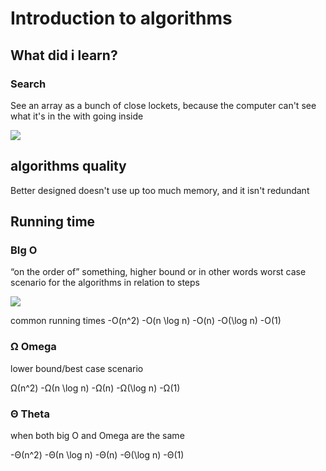 # Introduction to algorithms
## What did i learn?

### Search

See an array as a bunch of close lockets, because the computer can't see what it's in the with going inside

<img src = "https://cs50.harvard.edu/x/2022/notes/3/lockers.png">

## algorithms quality

Better designed doesn't use up too much memory, and it isn't redundant

## Running time

### BIg O

“on the order of” something,  higher bound or in other words worst case scenario for the algorithms in relation to steps
 

<img src = "https://cs50.harvard.edu/x/2022/notes/3/time_to_solve_zoomed_out.png">

common running times
-O(n^2)
-O(n \log n)
-O(n)
-O(\log n)
-O(1)

### Ω Omega

lower bound/best case scenario

Ω(n^2)
-Ω(n \log n)
-Ω(n)
-Ω(\log n)
-Ω(1)

### Θ Theta 

when both big O and Omega are the same

-Θ(n^2)
-Θ(n \log n)
-Θ(n)
-Θ(\log n)
-Θ(1)
